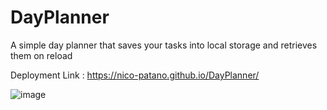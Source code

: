 # DayPlanner

A simple day planner that saves your tasks into local storage and retrieves them on reload

Deployment Link : https://nico-patano.github.io/DayPlanner/

![image](https://user-images.githubusercontent.com/93544845/151569823-9afc1b8c-1976-44ba-9edc-c8382ceac86d.png)
